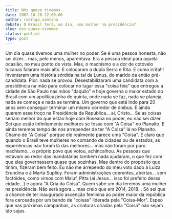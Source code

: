```yaml
---
title: Nós quase tivemos...
date: 2007-10-28 22:00:00
author: rodrigo.santana
debate: O Brasil terá, um dia, uma mulher na presidência?
slug: nos-quase-tivemos
status: publish 
type: post
---
```


Um dia quase tivemos uma mulher no poder. Se é uma pessoa honesta, não sei dizer... mas, pelo menos, aparentava. Era a pessoa ideal para aquela ocasião, no meu ponto de vista. Mas, o machismo e a dor de cotovelo tucanas falaram mais alto. E colocaram a dupla Serra e Rita. E como irrita!!! Inventaram uma história sórdida na tal da Lunus, do marido da então pré-candidata. Pior: nada se provou. Desestabilizaram uma candidata com a presidência na mão para colocar no lugar essa "coisa feia" que entregou a cidade de São Paulo nas mãos "daquilo" e hoje governa o maior estado do Brasil com um apolíticazinha de quinta, onde nada se faz, nada se planeja, nada se começa e nada se termina. Um governo que está indo para 20 anos sem conseguir terminar um mísero corredor de ônibus. E ainda querem esse troço na Presidência da República... ai, Cristo... Se as coisas seriam melhor do que estão hoje com Roseana no poder, eu não sei dizer. Sei que estão infinitamente melhores se fosse com "A Coisa" no Planalto. E ainda teremos tempo de nos arrepender de ter "A Coisa" lá no Planalto. Chamo de "A Coisa" porque ele realmente parece uma "Coisa". É claro que quando o Brasil teve mulheres no comando de cidades ou de estados, as experiências não foram lá das melhores... mas não foram por puro machismo... o próprio povo que votou, achincalhou. As pessoas que estavam ao redor das mandatárias também nada ajudaram, o que fez com que elas governassem quase que sozinhas. Mas dentro do propósito que tinhm, fizeram bem feito. Eu não me arrependo do meu voto dado à Luiza Erundina e à Marta Suplicy. Foram administrações coerentes, abertas... sem factóides, como vimos com Maluf, Pitta (ai Jesus... isso foi prefeito dessa cidade...) e agora "A Cria da Coisa". Quem sabe um dia teremos uma mulher na presidência. Não será agora... mas creio que em 2014, 2018... Só sei que a chance de ter inaugurado ascenção feminina ao poder maior da república fora cerceada por um bando de "coisas" liderada pela "Coisa-Mor". Espeo que nas próximas campanhas, as criaturas criadas pela "Coisa" não sejam tão sujas.
